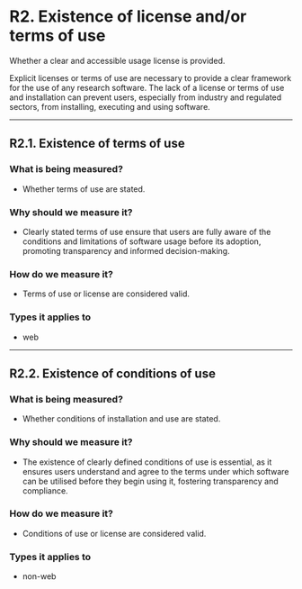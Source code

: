 # R2. Existence of license and/or terms of use 

Whether a clear and accessible usage license is provided.

Explicit licenses or terms of use are necessary to provide a clear framework for the use of any research software. The lack of a license or terms of use and installation can prevent users, especially from industry and regulated sectors, from installing, executing and using software.


--- 


## R2.1. Existence of terms of use
    
### What is being measured? 

- Whether terms of use are stated. 

### Why should we measure it? 

- Clearly stated terms of use ensure that users are fully aware of the conditions and limitations of software usage before its adoption, promoting transparency and informed decision-making. 

### How do we measure it? 

- Terms of use or license are considered valid. 

### Types it applies to 

- web


--- 


## R2.2. Existence of conditions of use


### What is being measured? 

- Whether conditions of installation and use are stated. 

### Why should we measure it? 

- The existence of clearly defined conditions of use is essential, as it ensures users understand and agree to the terms under which software can be utilised before they begin using it, fostering transparency and compliance. 

### How do we measure it? 

- Conditions of use or license are considered valid. 

### Types it applies to

- non-web